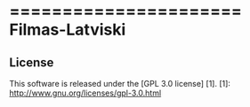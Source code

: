 ======================
Filmas-Latviski
======================

License
-------
This software is released under the [GPL 3.0 license] [1].
[1]: http://www.gnu.org/licenses/gpl-3.0.html